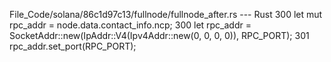 File_Code/solana/86c1d97c13/fullnode/fullnode_after.rs --- Rust
300         let mut rpc_addr = node.data.contact_info.ncp;                                                                                                   300         let rpc_addr = SocketAddr::new(IpAddr::V4(Ipv4Addr::new(0, 0, 0, 0)), RPC_PORT);
301         rpc_addr.set_port(RPC_PORT);                                                                                                                         

